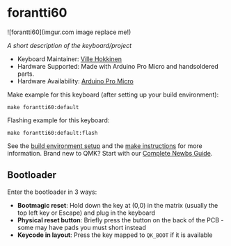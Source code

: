 # forantti60

![forantti60](imgur.com image replace me!)

*A short description of the keyboard/project*

* Keyboard Maintainer: [Ville Hokkinen](https://github.com/vilatsut)
* Hardware Supported: Made with Arduino Pro Micro and handsoldered parts.
* Hardware Availability: [Arduino Pro Micro](https://www.sparkfun.com/products/12640)

Make example for this keyboard (after setting up your build environment):

    make forantti60:default

Flashing example for this keyboard:

    make forantti60:default:flash

See the [build environment setup](https://docs.qmk.fm/#/getting_started_build_tools) and the [make instructions](https://docs.qmk.fm/#/getting_started_make_guide) for more information. Brand new to QMK? Start with our [Complete Newbs Guide](https://docs.qmk.fm/#/newbs).

## Bootloader

Enter the bootloader in 3 ways:

* **Bootmagic reset**: Hold down the key at (0,0) in the matrix (usually the top left key or Escape) and plug in the keyboard
* **Physical reset button**: Briefly press the button on the back of the PCB - some may have pads you must short instead
* **Keycode in layout**: Press the key mapped to `QK_BOOT` if it is available

